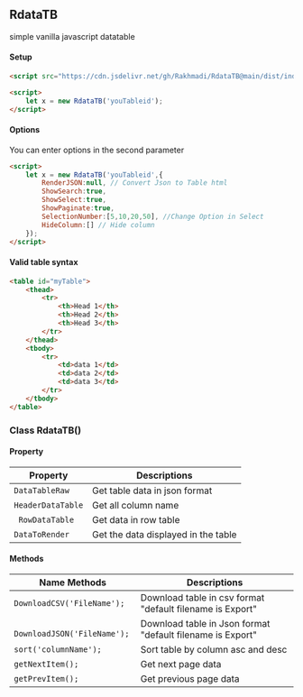 ## RdataTB
simple vanilla javascript datatable 
#### Setup

```html
<script src="https://cdn.jsdelivr.net/gh/Rakhmadi/RdataTB@main/dist/index.js"></script>

<script>
    let x = new RdataTB('youTableid');
</script>
```
#### Options 
You can enter options in the second parameter
```html
<script>
    let x = new RdataTB('youTableid',{
		RenderJSON:null, // Convert Json to Table html 
		ShowSearch:true,
		ShowSelect:true,
		ShowPaginate:true,
		SelectionNumber:[5,10,20,50], //Change Option in Select
		HideColumn:[] // Hide column
	});
</script>
```
#### Valid table syntax

```html
<table id="myTable">
	<thead>
		<tr>
			<th>Head 1</th>
			<th>Head 2</th>
			<th>Head 3</th>
		</tr>
	</thead>
	<tbody>
		<tr>
			<td>data 1</td>
			<td>data 2</td>
			<td>data 3</td>
		</tr>
	</tbody>
</table>
```
### Class RdataTB()
#### Property
| Property | Descriptions |
|--|--|
| ```DataTableRaw``` | Get table data in json format |
|``` HeaderDataTable ```|Get all column name|
|``` RowDataTable```|Get data in row table|
|```DataToRender```|Get the data displayed in the table|

#### Methods 
|Name Methods  | Descriptions|
|--|--|
| ``` DownloadCSV('FileName'); ``` | Download table in csv format "default filename is Export" |
|``` DownloadJSON('FileName');```|Download table in Json format "default filename is Export"|
|``` sort('columnName'); ```|Sort table by column asc and desc|
|```getNextItem();```|Get next page data|
|```getPrevItem();```|Get previous page data|

